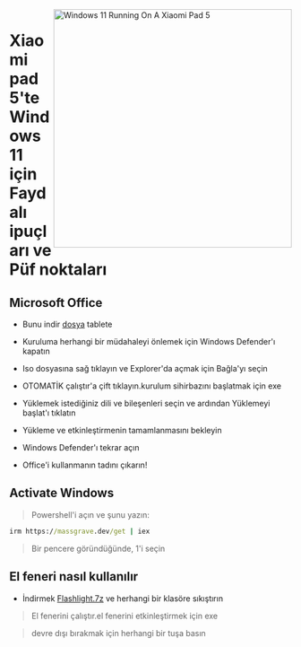 <img align="right" src="https://raw.githubusercontent.com/erdilS/Port-Windows-11-Xiaomi-Pad-5/main/nabu.png" width="425" alt="Windows 11 Running On A Xiaomi Pad 5">

# Xiaomi pad 5'te Windows 11 için Faydalı ipuçları ve Püf noktaları

## Microsoft Office

- Bunu indir [dosya](https://drive.google.com/file/d/1st8xVpxtJbe2GVTEZrC_RNumKllR97Hp/view?usp=sharing) tablete
  
- Kuruluma herhangi bir müdahaleyi önlemek için Windows Defender'ı kapatın
  
- Iso dosyasına sağ tıklayın ve Explorer'da açmak için Bağla'yı seçin

- OTOMATİK çalıştır'a çift tıklayın.kurulum sihirbazını başlatmak için exe
  
- Yüklemek istediğiniz dili ve bileşenleri seçin ve ardından Yüklemeyi başlat'ı tıklatın
  
- Yükleme ve etkinleştirmenin tamamlanmasını bekleyin

- Windows Defender'ı tekrar açın

- Office'i kullanmanın tadını çıkarın!

 ## Activate Windows

> Powershell'i açın ve şunu yazın: 

  ```cmd
irm https://massgrave.dev/get | iex 
```
> Bir pencere göründüğünde, 1'i seçin

 ## El feneri nasıl kullanılır

 - İndirmek [Flashlight.7z](https://github.com/erdilS/Port-Windows-11-Xiaomi-Pad-5/releases/download/1.0/flashlight_fix.7z) ve herhangi bir klasöre sıkıştırın

> El fenerini çalıştır.el fenerini etkinleştirmek için exe

> devre dışı bırakmak için herhangi bir tuşa basın

